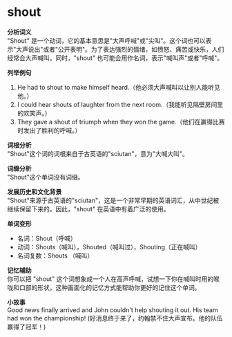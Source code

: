 # shout

**分析词义**  
"Shout" 是一个动词，它的基本意思是"大声呼喊"或"尖叫"。这个词也可以表示"大声说出"或者"公开表明"。为了表达强烈的情绪，如愤怒、痛苦或快乐，人们经常会大声喊叫。同时，"shout" 也可能会用作名词，表示"喊叫声"或者"呼喊"。

  

**列举例句**

  

1.  He had to shout to make himself heard.（他必须大声喊叫以让别人能听见他。）
2.  I could hear shouts of laughter from the next room.（我能听见隔壁房间里的欢笑声。）
3.  They gave a shout of triumph when they won the game.（他们在赢得比赛时发出了胜利的呼喊。）

  

**词根分析**  
"Shout"这个词的词根来自于古英语的"sciutan"，意为"大喊大叫"。

  

**词缀分析**  
"Shout"这个单词没有词缀。

  

**发展历史和文化背景**  
"Shout"来源于古英语的"sciutan"，这是一个非常早期的英语词汇，从中世纪被继续保留下来的。因此，"shout" 在英语中有着广泛的使用。

  

**单词变形**

  

*   名词：Shout（呼喊）
*   动词：Shouts（喊叫），Shouted（喊叫过），Shouting（正在喊叫）
*   名词复数：Shouts （喊叫）

  

**记忆辅助**  
你可以把 "shout" 这个词想象成一个人在高声呼喊，试想一下你在喊叫时用的喉咙和口部的形状，这种画面化的记忆方式能帮助你更好的记住这个单词。

  

**小故事**  
Good news finally arrived and John couldn't help shouting it out. His team had won the championship! (好消息终于来了，约翰禁不住大声宣布。他的队伍赢得了冠军！)
